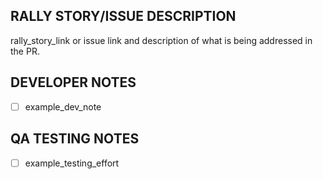 ## RALLY STORY/ISSUE DESCRIPTION

rally_story_link or issue link and description of what is being addressed in the PR.

## DEVELOPER NOTES

- [ ] example_dev_note

## QA TESTING NOTES

- [ ] example_testing_effort
